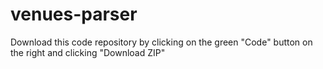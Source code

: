 # venues-parser

Download this code repository by clicking on the green "Code" button on the right and clicking "Download ZIP"